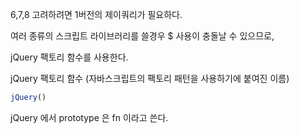6,7,8 고려하려면 1버전의 제이쿼리가 필요하다.


여러 종류의 스크립트 라이브러리를 쓸경우 $ 사용이 충돌날 수 있으므로,

jQuery 팩토리 함수를 사용한다.

jQuery 팩토리 함수 (자바스크립트의 팩토리 패턴을 사용하기에 붙여진 이름)

```javascript
jQuery()
```

jQuery 에서 prototype 은 fn 이라고 쓴다.
